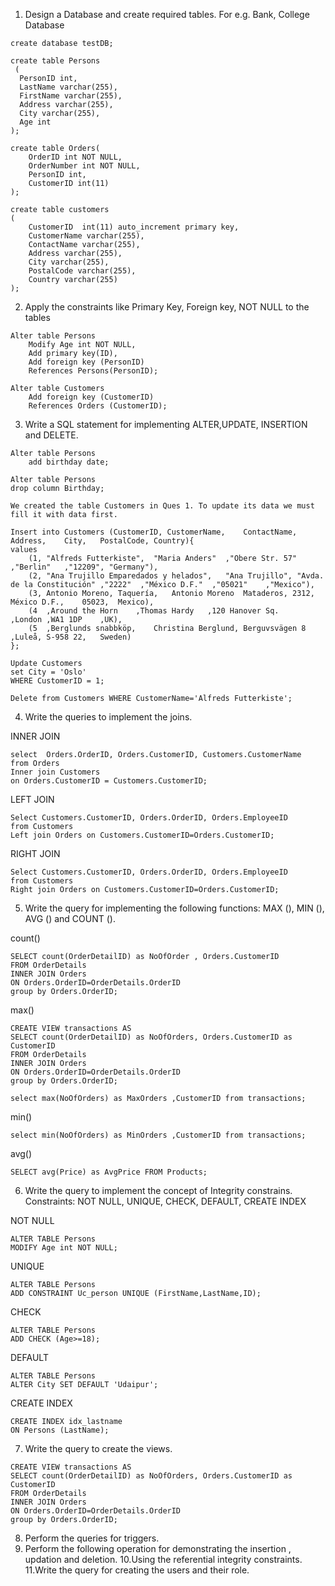 1. Design a Database and create required tables. For e.g. Bank, College Database

```
create database testDB;

create table Persons
 (
  PersonID int,
  LastName varchar(255),
  FirstName varchar(255),
  Address varchar(255),
  City varchar(255),
  Age int
);

create table Orders(
    OrderID int NOT NULL,
    OrderNumber int NOT NULL,
    PersonID int,
    CustomerID int(11)
);

create table customers
(
    CustomerID	int(11) auto_increment primary key,
    CustomerName varchar(255),
    ContactName	varchar(255),
    Address	varchar(255),
    City varchar(255),
    PostalCode varchar(255),
    Country varchar(255)
);

```
2. Apply the constraints like Primary Key, Foreign key, NOT NULL to the tables
   
```
Alter table Persons
    Modify Age int NOT NULL,
    Add primary key(ID),
    Add foreign key (PersonID)
    References Persons(PersonID);

Alter table Customers
    Add foreign key (CustomerID)
    References Orders (CustomerID);
```

3. Write a SQL statement for implementing ALTER,UPDATE, INSERTION and DELETE.

```
Alter table Persons
    add birthday date;

Alter table Persons
drop column Birthday;

We created the table Customers in Ques 1. To update its data we must fill it with data first.

Insert into Customers (CustomerID, CustomerName,	ContactName,	Address,	City,	PostalCode,	Country){
values 
    (1, "Alfreds Futterkiste",	"Maria Anders"	,"Obere Str. 57"	,"Berlin"	,"12209", "Germany"),
    (2, "Ana Trujillo Emparedados y helados",	"Ana Trujillo",	"Avda. de la Constitución" ,"2222"	,"México D.F."	,"05021"	,"Mexico"),
    (3,	Antonio Moreno, Taquería,	Antonio Moreno	Mataderos, 2312,	México D.F.,	05023,	Mexico),
    (4	,Around the Horn	,Thomas Hardy	,120 Hanover Sq.	,London	,WA1 1DP	,UK),
    (5	,Berglunds snabbköp,	Christina Berglund,	Berguvsvägen 8	,Luleå,	S-958 22,	Sweden)
};

Update Customers
set City = 'Oslo'
WHERE CustomerID = 1;

Delete from Customers WHERE CustomerName='Alfreds Futterkiste';

```
4. Write the queries to implement the joins.
   
INNER JOIN

```
select  Orders.OrderID, Orders.CustomerID, Customers.CustomerName
from Orders
Inner join Customers
on Orders.CustomerID = Customers.CustomerID;        
```

LEFT JOIN
```
Select Customers.CustomerID, Orders.OrderID, Orders.EmployeeID
from Customers
Left join Orders on Customers.CustomerID=Orders.CustomerID;
```

RIGHT JOIN
```
Select Customers.CustomerID, Orders.OrderID, Orders.EmployeeID
from Customers
Right join Orders on Customers.CustomerID=Orders.CustomerID;
```

5. Write the query for implementing the following functions: MAX (), MIN (), AVG () 
and COUNT ().

count()
```
SELECT count(OrderDetailID) as NoOfOrder , Orders.CustomerID
FROM OrderDetails 
INNER JOIN Orders
ON Orders.OrderID=OrderDetails.OrderID
group by Orders.OrderID;
```
max()
```
CREATE VIEW transactions AS
SELECT count(OrderDetailID) as NoOfOrders, Orders.CustomerID as CustomerID
FROM OrderDetails 
INNER JOIN Orders
ON Orders.OrderID=OrderDetails.OrderID
group by Orders.OrderID;

select max(NoOfOrders) as MaxOrders ,CustomerID from transactions;
```
min()
```
select min(NoOfOrders) as MinOrders ,CustomerID from transactions;
```
avg()
```
SELECT avg(Price) as AvgPrice FROM Products;
```

6. Write the query to implement the concept of Integrity constrains.
Constraints: NOT NULL, UNIQUE, CHECK, DEFAULT, CREATE INDEX

NOT NULL
```
ALTER TABLE Persons
MODIFY Age int NOT NULL;
```

UNIQUE
```
ALTER TABLE Persons
ADD CONSTRAINT Uc_person UNIQUE (FirstName,LastName,ID);
```

CHECK
```
ALTER TABLE Persons
ADD CHECK (Age>=18);
```

DEFAULT
```
ALTER TABLE Persons
ALTER City SET DEFAULT 'Udaipur';
```

CREATE INDEX
```
CREATE INDEX idx_lastname
ON Persons (LastName);
```
7. Write the query to create the views.
```
CREATE VIEW transactions AS
SELECT count(OrderDetailID) as NoOfOrders, Orders.CustomerID as CustomerID
FROM OrderDetails 
INNER JOIN Orders
ON Orders.OrderID=OrderDetails.OrderID
group by Orders.OrderID;
```
8. Perform the queries for triggers.
9.  Perform the following operation for demonstrating the insertion , updation and deletion.
10.Using the referential integrity constraints.
11.Write the query for creating the users and their role.
